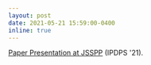 ```yaml
---
layout: post
date: 2021-05-21 15:59:00-0400
inline: true
---
```

[Paper Presentation at JSSPP](https://www.youtube.com/watch?v=IYotD9U8d5E&list=PLZ0E2QtDORVgu-oeLcGQaO7XFuFMwXTDn&index=3&t=1844s) (IPDPS '21).
